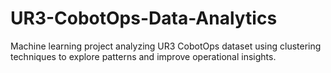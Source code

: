 # UR3-CobotOps-Data-Analytics
Machine learning project analyzing UR3 CobotOps dataset using clustering techniques to explore patterns and improve operational insights.
